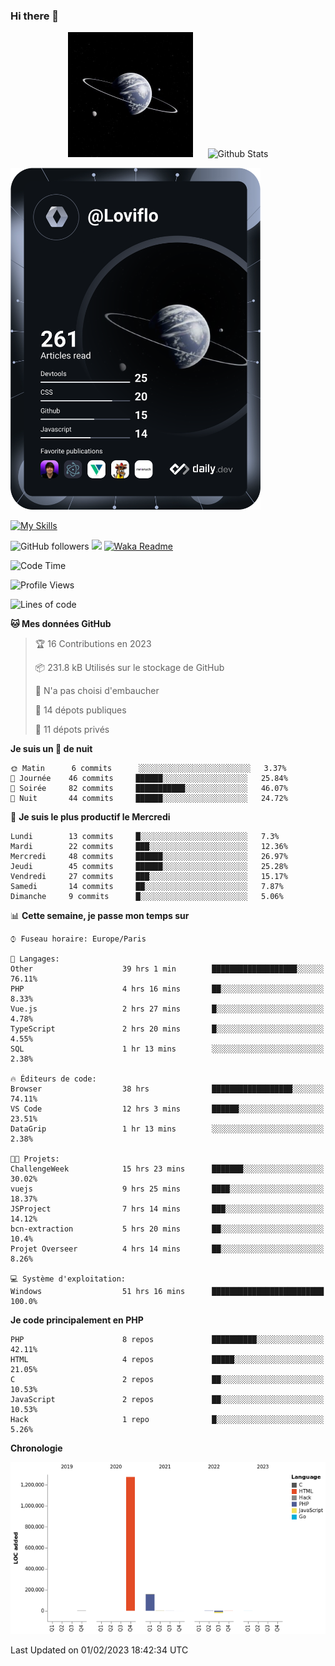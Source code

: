 ### Hi there 👋

<p align="center">
  <img src="https://github.com/Loviflo/Loviflo/blob/main/img/portrait.jpg" alt="Loviflo" height="200" style="margin-right: 20px"/>
  <img src="https://github-readme-stats.vercel.app/api?username=Loviflo&show_icons=true&theme=graywhite" alt="Github Stats" />
</p>

<a href="https://app.daily.dev/loviflo"><img src="https://github.com/loviflo/loviflo/blob/main/devcard.svg" width="400" alt="Loviflo's Dev Card"/></a>


[![My Skills](https://skillicons.dev/icons?i=php,laravel,symfony,mysql,js,ts,html,css,sass,angular,docker,webpack,vscode,figma,git,github,gitlab)](https://skillicons.dev)


![GitHub followers](https://img.shields.io/github/followers/Loviflo?label=Follow&style=social)
![](https://visitor-badge.glitch.me/badge?page_id=Loviflo.Loviflo)
[![Waka Readme](https://github.com/Loviflo/Loviflo/actions/workflows/update-stats.yml/badge.svg)](https://github.com/Loviflo/Loviflo/actions/workflows/update-stats.yml)

<!--START_SECTION:waka-->
![Code Time](http://img.shields.io/badge/Code%20Time-925%20hrs%209%20mins-blue)

![Profile Views](http://img.shields.io/badge/Vues%20du%20profil-0-blue)

![Lines of code](https://img.shields.io/badge/Depuis%20Hello%20World%2C%20j%27ai%20%C3%A9crit-1%20Million%20Lignes%20de%20code-blue)

**🐱 Mes données GitHub** 

> 🏆 16 Contributions en 2023
 > 
> 📦 231.8 kB Utilisés sur le stockage de GitHub 
 > 
> 🚫 N'a pas choisi d'embaucher
 > 
> 📜 14 dépots publiques 
 > 
> 🔑 11 dépots privés  
 > 
**Je suis un 🦉 de nuit** 

```text
🌞 Matin      6 commits      ░░░░░░░░░░░░░░░░░░░░░░░░░   3.37% 
🌆 Journée    46 commits     ██████░░░░░░░░░░░░░░░░░░░   25.84% 
🌃 Soirée     82 commits     ███████████░░░░░░░░░░░░░░   46.07% 
🌙 Nuit       44 commits     ██████░░░░░░░░░░░░░░░░░░░   24.72%

```
📅 **Je suis le plus productif le Mercredi** 

```text
Lundi        13 commits     █░░░░░░░░░░░░░░░░░░░░░░░░   7.3% 
Mardi        22 commits     ███░░░░░░░░░░░░░░░░░░░░░░   12.36% 
Mercredi     48 commits     ██████░░░░░░░░░░░░░░░░░░░   26.97% 
Jeudi        45 commits     ██████░░░░░░░░░░░░░░░░░░░   25.28% 
Vendredi     27 commits     ███░░░░░░░░░░░░░░░░░░░░░░   15.17% 
Samedi       14 commits     ██░░░░░░░░░░░░░░░░░░░░░░░   7.87% 
Dimanche     9 commits      █░░░░░░░░░░░░░░░░░░░░░░░░   5.06%

```


📊 **Cette semaine, je passe mon temps sur** 

```text
⌚︎ Fuseau horaire: Europe/Paris

💬 Langages: 
Other                    39 hrs 1 min        ███████████████████░░░░░░   76.11% 
PHP                      4 hrs 16 mins       ██░░░░░░░░░░░░░░░░░░░░░░░   8.33% 
Vue.js                   2 hrs 27 mins       █░░░░░░░░░░░░░░░░░░░░░░░░   4.78% 
TypeScript               2 hrs 20 mins       █░░░░░░░░░░░░░░░░░░░░░░░░   4.55% 
SQL                      1 hr 13 mins        ░░░░░░░░░░░░░░░░░░░░░░░░░   2.38%

🔥 Éditeurs de code: 
Browser                  38 hrs              ██████████████████░░░░░░░   74.11% 
VS Code                  12 hrs 3 mins       ██████░░░░░░░░░░░░░░░░░░░   23.51% 
DataGrip                 1 hr 13 mins        ░░░░░░░░░░░░░░░░░░░░░░░░░   2.38%

🐱‍💻 Projets: 
ChallengeWeek            15 hrs 23 mins      ███████░░░░░░░░░░░░░░░░░░   30.02% 
vuejs                    9 hrs 25 mins       ████░░░░░░░░░░░░░░░░░░░░░   18.37% 
JSProject                7 hrs 14 mins       ███░░░░░░░░░░░░░░░░░░░░░░   14.12% 
bcn-extraction           5 hrs 20 mins       ██░░░░░░░░░░░░░░░░░░░░░░░   10.4% 
Projet Overseer          4 hrs 14 mins       ██░░░░░░░░░░░░░░░░░░░░░░░   8.26%

💻 Système d'exploitation: 
Windows                  51 hrs 16 mins      █████████████████████████   100.0%

```

**Je code principalement en PHP** 

```text
PHP                      8 repos             ██████████░░░░░░░░░░░░░░░   42.11% 
HTML                     4 repos             █████░░░░░░░░░░░░░░░░░░░░   21.05% 
C                        2 repos             ██░░░░░░░░░░░░░░░░░░░░░░░   10.53% 
JavaScript               2 repos             ██░░░░░░░░░░░░░░░░░░░░░░░   10.53% 
Hack                     1 repo              █░░░░░░░░░░░░░░░░░░░░░░░░   5.26%

```


**Chronologie**

![Chart not found](https://raw.githubusercontent.com/Loviflo/Loviflo/main/charts/bar_graph.png) 


 Last Updated on 01/02/2023 18:42:34 UTC
<!--END_SECTION:waka-->
